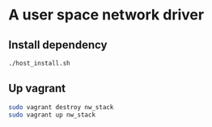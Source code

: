 # A user space network driver

## Install dependency

```bash
./host_install.sh
```

## Up vagrant

```bash
sudo vagrant destroy nw_stack
sudo vagrant up nw_stack
```
